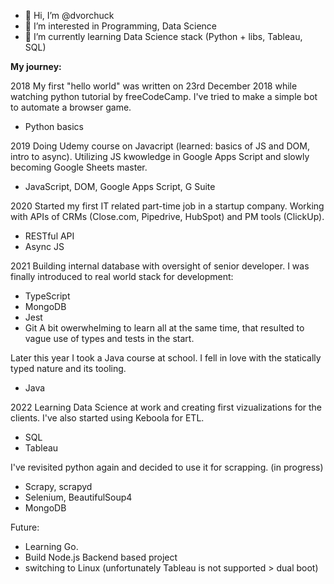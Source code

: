 - 👋 Hi, I’m @dvorchuck
- 👀 I’m interested in Programming, Data Science
- 🌱 I’m currently learning Data Science stack (Python + libs, Tableau, SQL) 



**My journey:**

2018
My first "hello world" was written on 23rd December 2018 while watching python tutorial by freeCodeCamp.
I've tried to make a simple bot to automate a browser game.
- Python basics

2019
Doing Udemy course on Javacript (learned: basics of JS and DOM, intro to async).
Utilizing JS kwowledge in Google Apps Script and slowly becoming Google Sheets master.
- JavaScript, DOM, Google Apps Script, G Suite

2020
Started my first IT related part-time job in a startup company. 
Working with APIs of CRMs (Close.com, Pipedrive, HubSpot) and PM tools (ClickUp).
- RESTful API
- Async JS

2021
Building internal database with oversight of senior developer.
I was finally introduced to real world stack for development:
- TypeScript
- MongoDB
- Jest
- Git
A bit owerwhelming to learn all at the same time, that resulted to vague use of types and tests in the start.

Later this year I took a Java course at school. I fell in love with the statically typed nature and its tooling. 
- Java

2022
Learning Data Science at work and creating first vizualizations for the clients. I've also started using Keboola for ETL.
- SQL
- Tableau

I've revisited python again and decided to use it for scrapping. (in progress)
- Scrapy, scrapyd
- Selenium, BeautifulSoup4
- MongoDB


Future:
- Learning Go.
- Build Node.js Backend based project
- switching to Linux (unfortunately Tableau is not supported > dual boot) 

<!---
dvorchuck/dvorchuck is a ✨ special ✨ repository because its `README.md` (this file) appears on your GitHub profile.
You can click the Preview link to take a look at your changes.
--->
